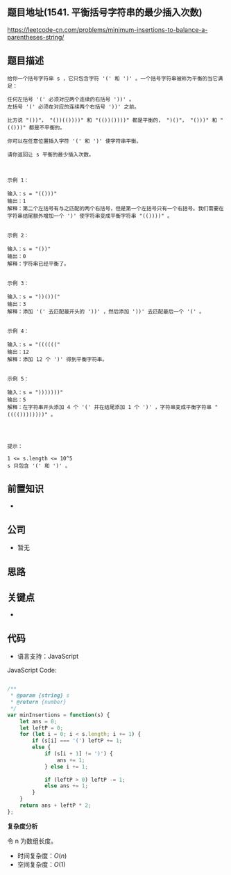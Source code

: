 
## 题目地址(1541. 平衡括号字符串的最少插入次数)

https://leetcode-cn.com/problems/minimum-insertions-to-balance-a-parentheses-string/

## 题目描述

```
给你一个括号字符串 s ，它只包含字符 '(' 和 ')' 。一个括号字符串被称为平衡的当它满足：

任何左括号 '(' 必须对应两个连续的右括号 '))' 。
左括号 '(' 必须在对应的连续两个右括号 '))' 之前。

比方说 "())"， "())(())))" 和 "(())())))" 都是平衡的， ")()"， "()))" 和 "(()))" 都是不平衡的。

你可以在任意位置插入字符 '(' 和 ')' 使字符串平衡。

请你返回让 s 平衡的最少插入次数。

 

示例 1：

输入：s = "(()))"
输出：1
解释：第二个左括号有与之匹配的两个右括号，但是第一个左括号只有一个右括号。我们需要在字符串结尾额外增加一个 ')' 使字符串变成平衡字符串 "(())))" 。


示例 2：

输入：s = "())"
输出：0
解释：字符串已经平衡了。


示例 3：

输入：s = "))())("
输出：3
解释：添加 '(' 去匹配最开头的 '))' ，然后添加 '))' 去匹配最后一个 '(' 。


示例 4：

输入：s = "(((((("
输出：12
解释：添加 12 个 ')' 得到平衡字符串。


示例 5：

输入：s = ")))))))"
输出：5
解释：在字符串开头添加 4 个 '(' 并在结尾添加 1 个 ')' ，字符串变成平衡字符串 "(((())))))))" 。


 

提示：

1 <= s.length <= 10^5
s 只包含 '(' 和 ')' 。
```

## 前置知识

-

## 公司

- 暂无

## 思路

## 关键点

-

## 代码

- 语言支持：JavaScript

JavaScript Code:

```javascript

/**
 * @param {string} s
 * @return {number}
 */
var minInsertions = function(s) {
    let ans = 0;
    let leftP = 0;
    for (let i = 0; i < s.length; i += 1) {
        if (s[i] === '(') leftP += 1;
        else {
            if (s[i + 1] != ')') {
                ans += 1;
            } else i += 1;
            
            if (leftP > 0) leftP -= 1;
            else ans += 1;
        }
    }
    return ans + leftP * 2;
};

```


**复杂度分析**

令 n 为数组长度。

- 时间复杂度：$O(n)$
- 空间复杂度：$O(1)$


